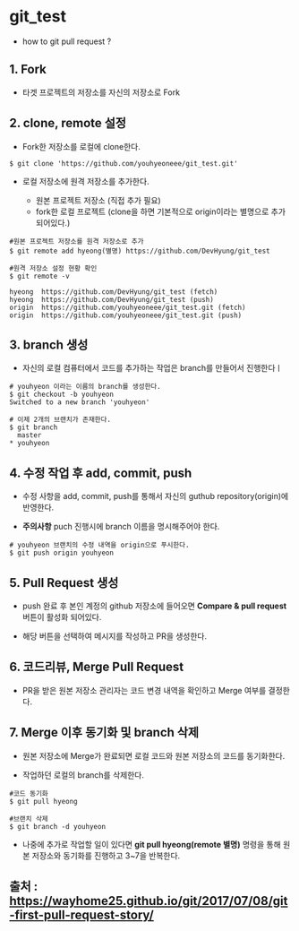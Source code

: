 # git_test

+ how to git pull request ? 

## 1. Fork

+ 타겟 프로젝트의 저장소를 자신의 저장소로 Fork

## 2. clone, remote 설정

+ Fork한 저장소를 로컬에 clone한다.
```
$ git clone 'https://github.com/youhyeoneee/git_test.git'
```

+ 로컬 저장소에 원격 저장소를 추가한다. 

	- 원본 프로젝트 저장소 (직접 추가 필요)
	- fork한 로컬 프로젝트 (clone을 하면 기본적으로 origin이라는 별명으로 추가되어있다.)

```
#원본 프로젝트 저장소를 원격 저장소로 추가
$ git remote add hyeong(별명) https://github.com/DevHyung/git_test

#원격 저장소 설정 현황 확인 
$ git remote -v

hyeong  https://github.com/DevHyung/git_test (fetch)
hyeong  https://github.com/DevHyung/git_test (push)
origin  https://github.com/youhyeoneee/git_test.git (fetch)
origin  https://github.com/youhyeoneee/git_test.git (push)

```

## 3. branch 생성 

+ 자신의 로컬 컴퓨터에서 코드를 추가하는 작업은 branch를 만들어서 진행한다ㅣ 

```
# youhyeon 이라는 이름의 branch를 생성한다.
$ git checkout -b youhyeon
Switched to a new branch 'youhyeon'

# 이제 2개의 브랜치가 존재한다. 
$ git branch
  master
* youhyeon

```

## 4. 수정 작업 후 add, commit, push

+ 수정 사항을 add, commit, push를 통해서 자신의 guthub repository(origin)에 반영한다.

+ **주의사항** puch 진행시에 branch 이름을 명시해주어야 한다.
```
# youhyeon 브랜치의 수정 내역을 origin으로 푸시한다.
$ git push origin youhyeon
``` 

## 5. Pull Request 생성

+ push 완료 후 본인 계정의 github 저장소에 들어오면 **Compare & pull request** 버튼이 활성화 되어있다.

+ 해당 버튼을 선택하여 메시지를 작성하고 PR을 생성한다. 

## 6. 코드리뷰, Merge Pull Request

+ PR을 받은 원본 저장소 관리자는 코드 변경 내역을 확인하고 Merge 여부를 결정한다.

## 7. Merge 이후 동기화 및 branch 삭제

+ 원본 저장소에 Merge가 완료되면 로컬 코드와 원본 저장소의 코드를 동기화한다. 

+ 작업하던 로컬의 branch를 삭제한다. 

```
#코드 동기화
$ git pull hyeong

#브랜치 삭제 
$ git branch -d youhyeon
```
+ 나중에 추가로 작업할 일이 있다면 **git pull hyeong(remote 별명)** 명령을 통해 
  원본 저장소와 동기화를 진행하고 3~7을 반복한다. 


## 출처 : https://wayhome25.github.io/git/2017/07/08/git-first-pull-request-story/